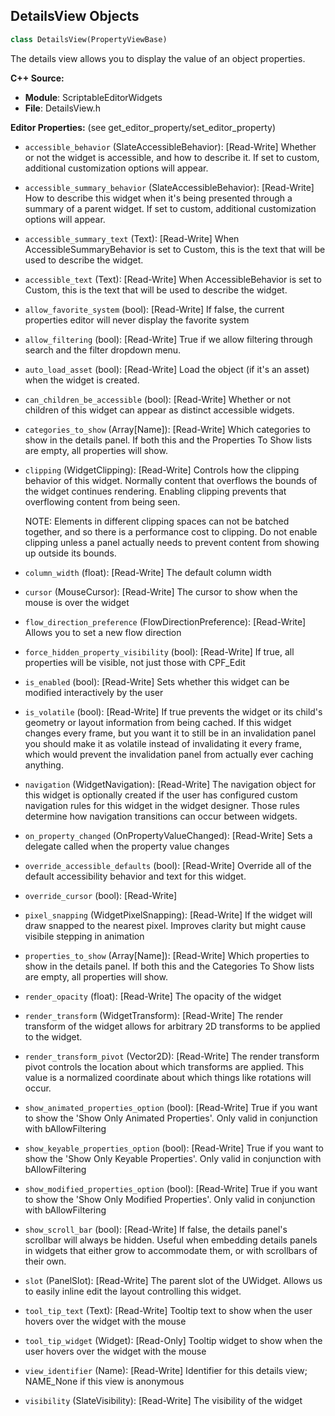 ## DetailsView Objects

```python
class DetailsView(PropertyViewBase)
```

The details view allows you to display the value of an object properties.

**C++ Source:**

- **Module**: ScriptableEditorWidgets
- **File**: DetailsView.h

**Editor Properties:** (see get_editor_property/set_editor_property)

- ``accessible_behavior`` (SlateAccessibleBehavior):  [Read-Write] Whether or not the widget is accessible, and how to describe it. If set to custom, additional customization options will appear.
- ``accessible_summary_behavior`` (SlateAccessibleBehavior):  [Read-Write] How to describe this widget when it's being presented through a summary of a parent widget. If set to custom, additional customization options will appear.
- ``accessible_summary_text`` (Text):  [Read-Write] When AccessibleSummaryBehavior is set to Custom, this is the text that will be used to describe the widget.
- ``accessible_text`` (Text):  [Read-Write] When AccessibleBehavior is set to Custom, this is the text that will be used to describe the widget.
- ``allow_favorite_system`` (bool):  [Read-Write] If false, the current properties editor will never display the favorite system
- ``allow_filtering`` (bool):  [Read-Write] True if we allow filtering through search and the filter dropdown menu.
- ``auto_load_asset`` (bool):  [Read-Write] Load the object (if it's an asset) when the widget is created.
- ``can_children_be_accessible`` (bool):  [Read-Write] Whether or not children of this widget can appear as distinct accessible widgets.
- ``categories_to_show`` (Array[Name]):  [Read-Write] Which categories to show in the details panel. If both this and the Properties To Show lists are empty, all properties will show.
- ``clipping`` (WidgetClipping):  [Read-Write] Controls how the clipping behavior of this widget.  Normally content that overflows the
  bounds of the widget continues rendering.  Enabling clipping prevents that overflowing content
  from being seen.

  NOTE: Elements in different clipping spaces can not be batched together, and so there is a
  performance cost to clipping.  Do not enable clipping unless a panel actually needs to prevent
  content from showing up outside its bounds.
- ``column_width`` (float):  [Read-Write] The default column width
- ``cursor`` (MouseCursor):  [Read-Write] The cursor to show when the mouse is over the widget
- ``flow_direction_preference`` (FlowDirectionPreference):  [Read-Write] Allows you to set a new flow direction
- ``force_hidden_property_visibility`` (bool):  [Read-Write] If true, all properties will be visible, not just those with CPF_Edit
- ``is_enabled`` (bool):  [Read-Write] Sets whether this widget can be modified interactively by the user
- ``is_volatile`` (bool):  [Read-Write] If true prevents the widget or its child's geometry or layout information from being cached.  If this widget
  changes every frame, but you want it to still be in an invalidation panel you should make it as volatile
  instead of invalidating it every frame, which would prevent the invalidation panel from actually
  ever caching anything.
- ``navigation`` (WidgetNavigation):  [Read-Write] The navigation object for this widget is optionally created if the user has configured custom
  navigation rules for this widget in the widget designer.  Those rules determine how navigation transitions
  can occur between widgets.
- ``on_property_changed`` (OnPropertyValueChanged):  [Read-Write] Sets a delegate called when the property value changes
- ``override_accessible_defaults`` (bool):  [Read-Write] Override all of the default accessibility behavior and text for this widget.
- ``override_cursor`` (bool):  [Read-Write]
- ``pixel_snapping`` (WidgetPixelSnapping):  [Read-Write] If the widget will draw snapped to the nearest pixel.  Improves clarity but might cause visibile stepping in animation
- ``properties_to_show`` (Array[Name]):  [Read-Write] Which properties to show in the details panel. If both this and the Categories To Show lists are empty, all properties will show.
- ``render_opacity`` (float):  [Read-Write] The opacity of the widget
- ``render_transform`` (WidgetTransform):  [Read-Write] The render transform of the widget allows for arbitrary 2D transforms to be applied to the widget.
- ``render_transform_pivot`` (Vector2D):  [Read-Write] The render transform pivot controls the location about which transforms are applied.
  This value is a normalized coordinate about which things like rotations will occur.
- ``show_animated_properties_option`` (bool):  [Read-Write] True if you want to show the 'Show Only Animated Properties'. Only valid in conjunction with bAllowFiltering
- ``show_keyable_properties_option`` (bool):  [Read-Write] True if you want to show the 'Show Only Keyable Properties'. Only valid in conjunction with bAllowFiltering
- ``show_modified_properties_option`` (bool):  [Read-Write] True if you want to show the 'Show Only Modified Properties'. Only valid in conjunction with bAllowFiltering
- ``show_scroll_bar`` (bool):  [Read-Write] If false, the details panel's scrollbar will always be hidden. Useful when embedding details panels in widgets that either grow to accommodate them, or with scrollbars of their own.
- ``slot`` (PanelSlot):  [Read-Write] The parent slot of the UWidget.  Allows us to easily inline edit the layout controlling this widget.
- ``tool_tip_text`` (Text):  [Read-Write] Tooltip text to show when the user hovers over the widget with the mouse
- ``tool_tip_widget`` (Widget):  [Read-Only] Tooltip widget to show when the user hovers over the widget with the mouse
- ``view_identifier`` (Name):  [Read-Write] Identifier for this details view; NAME_None if this view is anonymous
- ``visibility`` (SlateVisibility):  [Read-Write] The visibility of the widget

<a id="unreal.SinglePropertyView"></a>